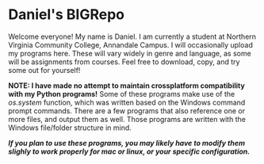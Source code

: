 # Daniel's BIGRepo

Welcome everyone! My name is Daniel. I am currently a student at Northern Virginia Community College, Annandale Campus.
I will occasionally upload my programs here. These will vary widely in genre and language, as some will be assignments from courses. Feel free to download, copy, and try some out for yourself! 

<b>NOTE: I have made no attempt to maintain crossplatform compatibility with my Python programs!</b> Some of these programs make use of the<i> os.system </i>function, which was written based on the Windows command prompt commands. There are a few programs that also reference one or more files, and output them as well. Those programs are written with the Windows file/folder structure in mind. 

<b><i>If you plan to use these programs, you may likely have to modify them slighly to work properly for mac or linux, or your specific configuration.</b></i>
